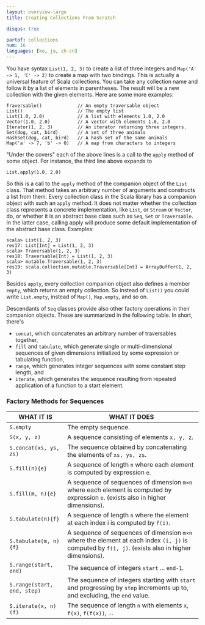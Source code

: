 ```yaml
---
layout: overview-large
title: Creating Collections From Scratch

disqus: true

partof: collections
num: 16
languages: [ko, ja, zh-cn]
---
```


You have syntax `List(1, 2, 3)` to create a list of three integers and `Map('A' -> 1, 'C' -> 2)` to create a map with two bindings. This is actually a universal feature of Scala collections. You can take any collection name and follow it by a list of elements in parentheses. The result will be a new collection with the given elements. Here are some more examples:

    Traversable()             // An empty traversable object
    List()                    // The empty list
    List(1.0, 2.0)            // A list with elements 1.0, 2.0
    Vector(1.0, 2.0)          // A vector with elements 1.0, 2.0
    Iterator(1, 2, 3)         // An iterator returning three integers.
    Set(dog, cat, bird)       // A set of three animals
    HashSet(dog, cat, bird)   // A hash set of the same animals
    Map('a' -> 7, 'b' -> 0)   // A map from characters to integers

"Under the covers" each of the above lines is a call to the `apply` method of some object. For instance, the third line above expands to

    List.apply(1.0, 2.0)

So this is a call to the `apply` method of the companion object of the `List` class. That method takes an arbitrary number of arguments and constructs a list from them. Every collection class in the Scala library has a companion object with such an `apply` method. It does not matter whether the collection class represents a concrete implementation, like `List`, or `Stream` or `Vector`, do, or whether it is an abstract base class such as `Seq`, `Set` or `Traversable`. In the latter case, calling apply will produce some default implementation of the abstract base class. Examples:

    scala> List(1, 2, 3)
    res17: List[Int] = List(1, 2, 3)
    scala> Traversable(1, 2, 3)
    res18: Traversable[Int] = List(1, 2, 3)
    scala> mutable.Traversable(1, 2, 3)
    res19: scala.collection.mutable.Traversable[Int] = ArrayBuffer(1, 2, 3)

Besides `apply`, every collection companion object also defines a member `empty`, which returns an empty collection. So instead of `List()` you could write `List.empty`, instead of `Map()`, `Map.empty`, and so on.

Descendants of `Seq` classes provide also other factory operations in their companion objects. These are summarized in the following table. In short, there's

* `concat`, which concatenates an arbitrary number of traversables together,
* `fill` and `tabulate`, which generate single or multi-dimensional sequences of given dimensions initialized by some expression or tabulating function,
* `range`, which generates integer sequences with some constant step length, and
* `iterate`, which generates the sequence resulting from repeated application of a function to a start element.

### Factory Methods for Sequences

| WHAT IT IS  	  	        | WHAT IT DOES				     |
| ------       	       	    | ------					     |
|  `S.empty`         	    | The empty sequence. |
|  `S(x, y, z)`      	    | A sequence consisting of elements `x, y, z`. |
|  `S.concat(xs, ys, zs)`   | The sequence obtained by concatenating the elements of `xs, ys, zs`. |
|  `S.fill(n){e}`      	    | A sequence of length `n` where each element is computed by expression `e`. |
|  `S.fill(m, n){e}`        | A sequence of sequences of dimension `m×n` where each element is computed by expression `e`. (exists also in higher dimensions). |
|  `S.tabulate(n){f}`       | A sequence of length `n` where the element at each index i is computed by `f(i)`. |
|  `S.tabulate(m, n){f}`    | A sequence of sequences of dimension `m×n` where the element at each index `(i, j)` is computed by `f(i, j)`. (exists also in higher dimensions). |
|  `S.range(start, end)`    | The sequence of integers `start` ... `end-1`. |
|  `S.range(start, end, step)`| The sequence of integers starting with `start` and progressing by `step` increments up to, and excluding, the `end` value. |
|  `S.iterate(x, n)(f)`     | The sequence of length `n` with elements `x`, `f(x)`, `f(f(x))`, ... |
